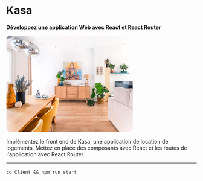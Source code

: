 # Kasa

**Développez une application Web avec React et React Router**

![Logo](./Client/src/design/Rectangle%201.png "KASA, P11")

Implémentez le front end de Kasa, une application de location de logements. Mettez en place des composants avec React et les routes de l'application avec React Router.

---
 ``
cd Client &&
npm run start
 ``
